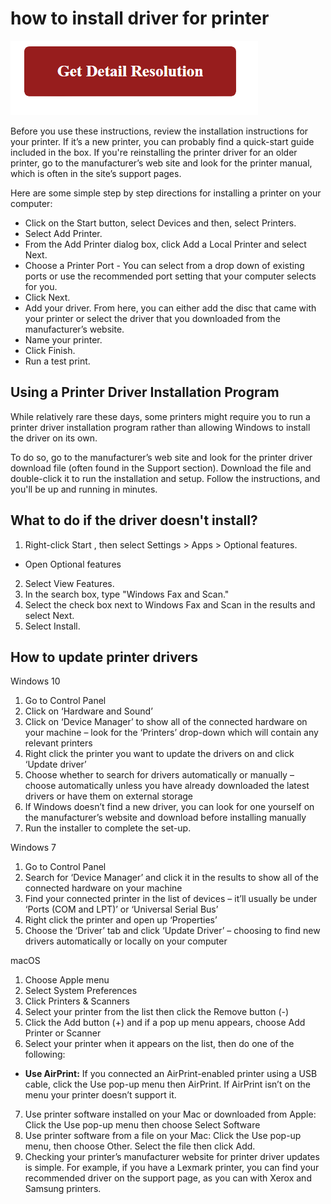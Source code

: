 # how to install driver for printer

[![how to install driver for printer](gett-detail.png)](https://computersolve.com/how-to-install-driver-for-printer/)

Before you use these instructions, review the installation instructions for your printer. If it’s a new printer, you can probably find a quick-start guide included in the box. If you're reinstalling the printer driver for an older printer, go to the manufacturer’s web site and look for the printer manual, which is often in the site’s support pages.

Here are some simple step by step directions for installing a printer on your computer:

* Click on the Start button, select Devices and then, select Printers.
* Select Add Printer.
* From the Add Printer dialog box, click Add a Local Printer and select Next.
* Choose a Printer Port - You can select from a drop down of existing ports or use the recommended port setting that your computer selects for you.
* Click Next.
* Add your driver. From here, you can either add the disc that came with your printer or select the driver that you downloaded from the manufacturer’s website.
* Name your printer.
* Click Finish.
* Run a test print.

## Using a Printer Driver Installation Program

While relatively rare these days, some printers might require you to run a printer driver installation program rather than allowing Windows to install the driver on its own.

To do so, go to the manufacturer’s web site and look for the printer driver download file (often found in the Support section). Download the file and double-click it to run the installation and setup. Follow the instructions, and you'll be up and running in minutes.

## What to do if the driver doesn't install?

1. Right-click Start , then select Settings  > Apps > Optional features.
 * Open Optional features
2. Select View Features.
3. In the search box, type "Windows Fax and Scan."
4. Select the check box next to Windows Fax and Scan in the results and select Next.
5. Select Install.

## How to update printer drivers

Windows 10

1. Go to Control Panel
2. Click on ‘Hardware and Sound’
3. Click on ‘Device Manager’ to show all of the connected hardware on your machine – look for the ‘Printers’ drop-down which will contain any relevant printers
4. Right click the printer you want to update the drivers on and click ‘Update driver’
5. Choose whether to search for drivers automatically or manually – choose automatically unless you have already downloaded the latest drivers or have them on external storage
6. If Windows doesn’t find a new driver, you can look for one yourself on the manufacturer’s website and download before installing manually
7. Run the installer to complete the set-up.

Windows 7

1. Go to Control Panel
2. Search for ‘Device Manager’ and click it in the results to show all of the connected hardware on your machine
3. Find your connected printer in the list of devices – it’ll usually be under ‘Ports (COM and LPT)’ or ‘Universal Serial Bus’
4. Right click the printer and open up ‘Properties’
5. Choose the ‘Driver’ tab and click ‘Update Driver’ – choosing to find new drivers automatically or locally on your computer

macOS

1. Choose Apple menu
2. Select System Preferences
3. Click Printers & Scanners
4. Select your printer from the list then click the Remove button (-)
5. Click the Add button (+) and if a pop up menu appears, choose Add Printer or Scanner
6. Select your printer when it appears on the list, then do one of the following:
 * **Use AirPrint:** If you connected an AirPrint-enabled printer using a USB cable, click the Use pop-up menu then AirPrint. If AirPrint isn’t on the menu your printer doesn’t support it.
7. Use printer software installed on your Mac or downloaded from Apple: Click the Use pop-up menu then choose Select Software
8. Use printer software from a file on your Mac: Click the Use pop-up menu, then choose Other. Select the file then click Add.
9. Checking your printer’s manufacturer website for printer driver updates is simple. For example, if you have a Lexmark printer, you can find your recommended driver on the support page, as you can with Xerox and Samsung printers.
